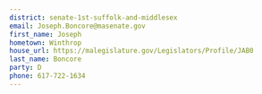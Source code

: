 ```yaml
---
district: senate-1st-suffolk-and-middlesex
email: Joseph.Boncore@masenate.gov
first_name: Joseph
hometown: Winthrop
house_url: https://malegislature.gov/Legislators/Profile/JAB0
last_name: Boncore
party: D
phone: 617-722-1634
---
```

